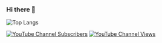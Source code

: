 ### Hi there 👋

![Top Langs](https://github-readme-stats.vercel.app/api/top-langs/?username=amirhosseinab&theme=transparent&hide=vue,html,css&layout=compact)


[![YouTube Channel Subscribers](https://img.shields.io/youtube/channel/subscribers/UCagCnbyplNpFlIg3WqCf0bQ?style=for-the-badge)][youtube]
[![YouTube Channel Views](https://img.shields.io/youtube/channel/views/UCagCnbyplNpFlIg3WqCf0bQ?style=for-the-badge)][youtube]

[youtube]: https://www.youtube.com/@amirhosseinab
